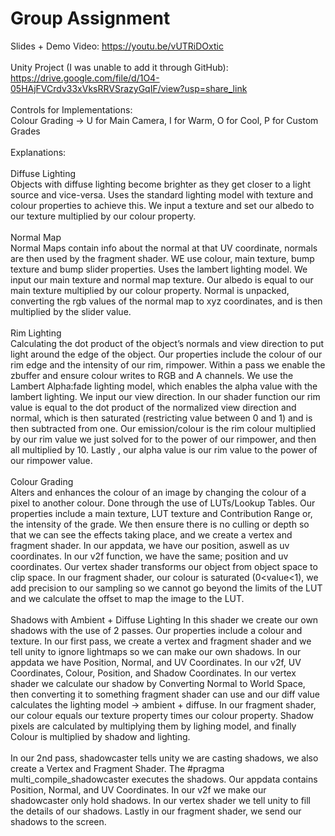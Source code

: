 # Group Assignment <br>

Slides + Demo Video: https://youtu.be/vUTRiDOxtic <br>
<br>
Unity Project (I was unable to add it through GitHub): https://drive.google.com/file/d/1O4-05HAjFVCrdv33xVksRRVSrazyGqIF/view?usp=share_link <br>
<br>
Controls for Implementations: <br>
Colour Grading -> U for Main Camera, I for Warm, O for Cool, P for Custom Grades <br>
<br>
Explanations: <br>
<br>
Diffuse Lighting <br>
Objects with diffuse lighting become brighter as they get closer to a light source and vice-versa. Uses the standard lighting model with texture and colour properties to achieve this. We input a texture and set our albedo to our texture multiplied by our colour property. <br>
<br>
Normal Map <br>
Normal Maps contain info about the normal at that UV coordinate, normals are then used by the fragment shader. WE use colour, main texture, bump texture and bump slider properties. Uses the lambert lighting model. We input our main texture and normal map texture. Our albedo is equal to our main texture multiplied by our colour property. Normal is unpacked, converting the rgb values of the normal map to xyz coordinates, and is then multiplied by the slider value. <br>
<br>
Rim Lighting <br>
Calculating the dot product of the object’s normals and view direction to put light around the edge of the object. Our properties include the colour of our rim edge and the intensity of our rim, rimpower. Within a pass we enable the zbuffer and ensure colour writes to RGB and A channels. We use the Lambert Alpha:fade lighting model, which enables the alpha value with the lambert lighting. We input our view direction. In our shader function our rim value is equal to the dot product of the normalized view direction and normal, which is then saturated (restricting value between 0 and 1) and is then subtracted from one. Our emission/colour is the rim colour multiplied  by our rim value we just solved for to the power of our rimpower, and then all multiplied by 10. Lastly , our alpha value is our rim value to the power of our rimpower value. <br>
<br>
Colour Grading <br>
Alters and enhances the colour of an image by changing the colour of a pixel to another colour. Done through the use of LUTs/Lookup Tables. Our properties include a main texture, LUT texture and Contribution Range or, the intensity of the grade. We then ensure there is no culling or depth so that we can see the effects taking place, and we create a vertex and fragment shader. In our appdata, we have our position, aswell as uv coordinates. In our v2f function, we have the same; position and uv coordinates. Our vertex shader transforms our object from object space to clip space. In our fragment shader, our colour is saturated (0<value<1), we add precision to our sampling so we cannot go beyond the limits of the LUT and we calculate the offset to map the image to the LUT. <br>
<br>
Shadows with Ambient + Diffuse Lighting
In this shader we create our own shadows with the use of 2 passes. Our properties include a colour and texture. In our first pass, we create a vertex and fragment shader and we tell unity to ignore lightmaps so we can make our own shadows. In our appdata we have Position, Normal, and UV Coordinates. In our v2f, UV Coordinates, Colour, Position, and Shadow Coordinates. In our vertex shader we calculate our shadow by Converting Normal to World Space, then converting it to something fragment shader can use and our diff value calculates the lighting model -> ambient + diffuse. In our fragment shader, our colour equals our texture property times our colour property. Shadow pixels are calculated by multiplying them by lighing model, and finally Colour is multiplied by shadow and lighting. <br>
<br>
 In our 2nd pass, shadowcaster tells unity we are casting shadows, we also create a Vertex and Fragment Shader. The #pragma multi_compile_shadowcaster executes the shadows. Our appdata contains Position, Normal, and UV Coordinates. In our v2f we make our shadowcaster only hold shadows. In our vertex shader we tell unity to fill the details of our shadows. Lastly in our fragment shader, we send our shadows to the screen. <br>

